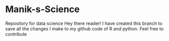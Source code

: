 # Manik-s-Science
Repository for data science
Hey there reader!
I have created this branch to save all the changes I make to my github code of R and python. Feel free to contribute
